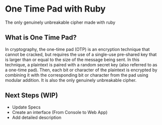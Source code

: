 # One Time Pad with Ruby

The only genuinely unbreakable cipher made with ruby

## What is One Time Pad?

In cryptography, the one-time pad (OTP) is an encryption technique that cannot be cracked, but requires the use of a single-use pre-shared key that is larger than or equal to the size of the message being sent. In this technique, a plaintext is paired with a random secret key (also referred to as a one-time pad). Then, each bit or character of the plaintext is encrypted by combining it with the corresponding bit or character from the pad using modular addition. It is also the only genuinely unbreakable cipher.


## Next Steps (WIP)

- Update Specs
- Create an interface (From Console to Web App)
- Add detailed description
